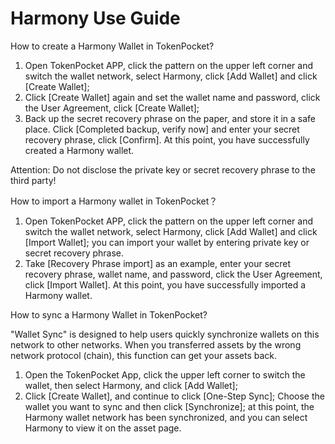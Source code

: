 # Harmony Use Guide

How to create a Harmony Wallet in TokenPocket?

1. Open TokenPocket APP, click the pattern on the upper left corner and switch the wallet network, select Harmony, click \[Add Wallet] and click \[Create Wallet];
2. Click \[Create Wallet] again and set the wallet name and password, click the User Agreement, click \[Create Wallet];
3. Back up the secret recovery phrase on the paper, and store it in a safe place. Click \[Completed backup, verify now] and enter your secret recovery phrase, click \[Confirm]. At this point, you have successfully created a Harmony wallet.

Attention: Do not disclose the private key or secret recovery phrase to the third party!

How to import a Harmony wallet in TokenPocket？

1. Open TokenPocket APP, click the pattern on the upper left corner and switch the wallet network, select Harmony, click \[Add Wallet] and click \[Import Wallet]; you can import your wallet by entering private key or secret recovery phrase.
2. Take \[Recovery Phrase import] as an example, enter your secret recovery phrase, wallet name, and password, click the User Agreement, click \[Import Wallet]. At this point, you have successfully imported a Harmony wallet.

How to sync a Harmony Wallet in TokenPocket?

"Wallet Sync" is designed to help users quickly synchronize wallets on this network to other networks. When you transferred assets by the wrong network protocol (chain), this function can get your assets back.

1. Open the TokenPocket App, click the upper left corner to switch the wallet, then select Harmony, and click \[Add Wallet];
2. Click \[Create Wallet], and continue to click \[One-Step Sync]; Choose the wallet you want to sync and then click \[Synchronize]; at this point, the Harmony wallet network has been synchronized, and you can select Harmony to view it on the asset page.
